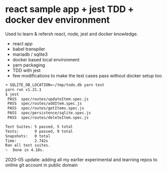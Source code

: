 # react sample app + jest TDD + docker dev environment

Used to learn & refersh react, node, jest and docker knowledge.

- react app
- babel transpiler
- mariadb / sqlite3
- docker based local environment
- yarn packaging
- TDD with jest
- few modifications to make the test cases pass without docker setup too

```bash
➜ SQLITE_DB_LOCATION=~/tmp/todo.db yarn test
yarn run v1.21.1
$ jest
 PASS  spec/routes/updateItem.spec.js
 PASS  spec/routes/addItem.spec.js
 PASS  spec/routes/getItems.spec.js
 PASS  spec/persistence/sqlite.spec.js
 PASS  spec/routes/deleteItem.spec.js

Test Suites: 5 passed, 5 total
Tests:       9 passed, 9 total
Snapshots:   0 total
Time:        2.742s
Ran all test suites.
✨  Done in 4.18s.
```

2020-05 update: adding all my earlier experimental and learning repos to online git account in public domain

